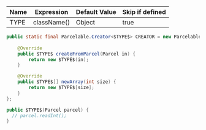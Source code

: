Name | Expression | Default Value | Skip if defined
--- | --- | --- | ---
TYPE | className() | Object | true

```java
public static final Parcelable.Creator<$TYPE$> CREATOR = new Parcelable.Creator<$TYPE$>() {
    
    @Override
    public $TYPE$ createFromParcel(Parcel in) {
        return new $TYPE$(in);
    }

    @Override
    public $TYPE$[] newArray(int size) {
        return new $TYPE$[size];
    }
};

public $TYPE$(Parcel parcel) {
  // parcel.readInt();
}
```
